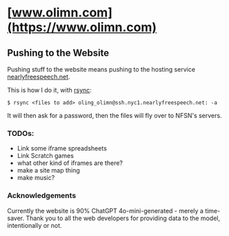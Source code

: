 # [www.olimn.com](https://www.olimn.com)

## Pushing to the Website
Pushing stuff to the website means pushing to the hosting service [nearlyfreespeech.net](https://www.nearlyfreespeech.net/).

This is how I do it, with [rsync](https://linux.die.net/man/1/rsync):
```
$ rsync <files to add> oling_olimn@ssh.nyc1.nearlyfreespeech.net: -a
```

It will then ask for a password, then the files will fly over to NFSN's servers.

### TODOs:
- Link some iframe spreadsheets
- Link Scratch games
- what other kind of iframes are there?
- make a site map thing
- make music?



### Acknowledgements
Currently the website is 90% ChatGPT 4o-mini-generated - merely a time-saver. Thank you to all the web developers for providing data to the model, intentionally or not.
